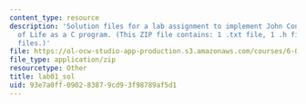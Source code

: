 ```yaml
---
content_type: resource
description: 'Solution files for a lab assignment to implement John Conway''s Game
  of Life as a C program. (This ZIP file contains: 1 .txt file, 1 .h file and 4 .c
  files.)'
file: https://ol-ocw-studio-app-production.s3.amazonaws.com/courses/6-087-practical-programming-in-c-january-iap-2010/93e7a0ff090283879cd93f98789af5d1_lab01_sol.zip
file_type: application/zip
resourcetype: Other
title: lab01_sol
uid: 93e7a0ff-0902-8387-9cd9-3f98789af5d1
---
```

